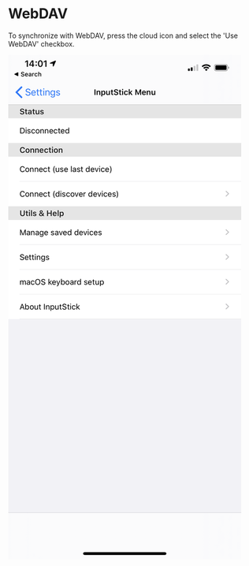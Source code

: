 # WebDAV

To synchronize with WebDAV, press the cloud icon and select the 'Use WebDAV' checkbox.

![Cloud provider page](../../.gitbook/assets/image%20%287%29.png)

